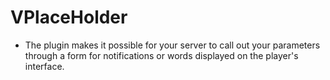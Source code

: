 # VPlaceHolder
- The plugin makes it possible for your server to call out your parameters through a form for notifications or words displayed on the player's interface.
